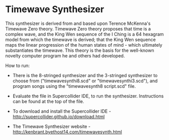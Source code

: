 # Timewave Synthesizer
This synthesizer is derived from and based upon Terence McKenna's Timewave Zero theory. Timewave Zero theory proposes that time is a complex wave, and the King Wen sequence of the I Ching is a 64 hexagram model from which the timewave is derived; that the King Wen sequence maps the linear progression of the human states of mind - which ultimately substantiates the timewave. This theory is the basis for the well-known novelty computer program he and others had developed. 

How to run:

- There is the 8-stringed synthesizer and the 3-stringed synthesizer to choose from ("timewavesynthi8.scd" or "timewavesynthi3.scd"), and program songs using the "timewavesynth8 script.scd" file.

- Evaluate the file in Supercollider IDE, to run the synthesizer. Instructions can be found at the top of the file.

- To download and install the Supercollider IDE - http://supercollider.github.io/download.html

- The Timewave Synthesizer website - http://kenbrant.byethost14.com/timewavesynth.html

